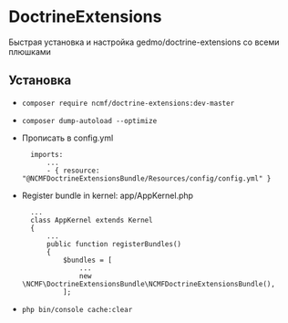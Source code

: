 # DoctrineExtensions
Быстрая установка и настройка gedmo/doctrine-extensions со всеми плюшками

## Установка

* `composer require ncmf/doctrine-extensions:dev-master`
* `composer dump-autoload --optimize`
* Прописать в config.yml

        imports:
            ... 
            - { resource: "@NCMFDoctrineExtensionsBundle/Resources/config/config.yml" }
* Register bundle in kernel: app/AppKernel.php

        ...
        class AppKernel extends Kernel
        {
            ...
            public function registerBundles()
            {
                $bundles = [
                    ...
                    new \NCMF\DoctrineExtensionsBundle\NCMFDoctrineExtensionsBundle(),
                ];
* `php bin/console cache:clear`